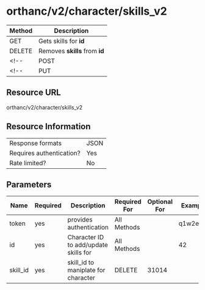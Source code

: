# orthanc/v2/character/skills_v2

| Method | Description                            |
| ------ | -------------------------------------- |
| GET    | Gets skills for **id**                 |
| DELETE | Removes **skills** from **id**         |
<!-- | POST   | Adds **skills** for **id**             | -->
<!-- | PUT    | Replaces value of **skills** on **id** | -->

## Resource URL
orthanc/v2/character/skills_v2

## Resource Information
|                          |      |
| ------------------------ | ---- |
| Response formats         | JSON |
| Requires authentication? | Yes  |
| Rate limited?            | No   |

## Parameters
| Name     | Required | Description                           | Required For | Optional For | Example  |
| -------- | -------- | ------------------------------------- | ------------ | ------------ | -------- |
| token    | yes      | provides authentication               | All Methods  |              | q1w2e3r4 |
| id       | yes      | Character ID to add/update skills for | All Methods  |              | 42       |
| skill_id | yes      | skill_id to maniplate for character   | DELETE       | 31014        |          |


